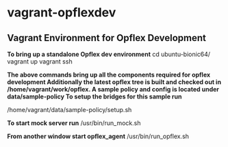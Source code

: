 # vagrant-opflexdev
## Vagrant Environment for Opflex Development

**To bring up a standalone Opflex dev environment**
cd ubuntu-bionic64/
vagrant up
vagrant ssh

**The above commands bring up all the components
required for opflex development
Additionally the latest opflex tree is built
and checked out in /home/vagrant/work/opflex.
A sample policy and config is located under
data/sample-policy
To setup the bridges for this sample run**

/home/vagrant/data/sample-policy/setup.sh

**To start mock server run**
/usr/bin/run_mock.sh

**From another window start opflex_agent**
/usr/bin/run_opflex.sh
